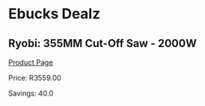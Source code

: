 
# Ebucks Dealz
## Ryobi: 355MM Cut-Off Saw - 2000W
[Product Page](https://www.ebucks.com/web/shop/productSelected.do?prodId=335522493&catId=717342768)

Price: R3559.00

Savings: 40.0


	